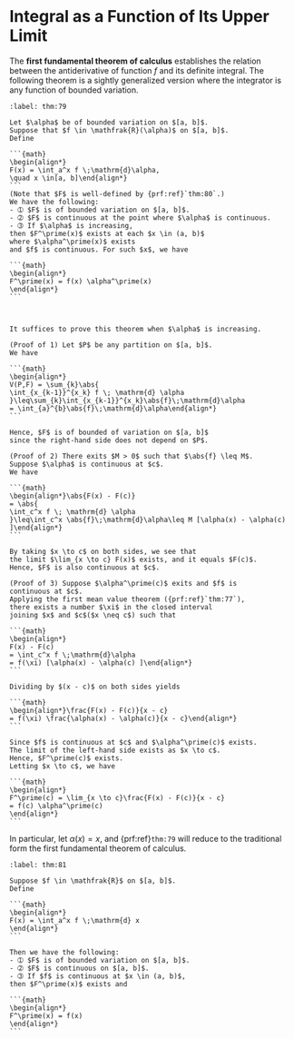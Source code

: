 
```{index} first fundamental theorem of calculus
```
# Integral as a Function of Its Upper Limit

The **first fundamental theorem of calculus**
establishes the relation between the antiderivative of function $f$
and its definite integral.
The following theorem is a sightly generalized version
where the integrator is any function of bounded variation.


````{prf:theorem}
:label: thm:79

Let $\alpha$ be of bounded variation on $[a, b]$.
Suppose that $f \in \mathfrak{R}(\alpha)$ on $[a, b]$.
Define

```{math}
\begin{align*}
F(x) = \int_a^x f \;\mathrm{d}\alpha,
\quad x \in[a, b]\end{align*}
```
(Note that $F$ is well-defined by {prf:ref}`thm:80`.)
We have the following:
- ➀ $F$ is of bounded variation on $[a, b]$.
- ➁ $F$ is continuous at the point where $\alpha$ is continuous.
- ➂ If $\alpha$ is increasing,
then $F^\prime(x)$ exists at each $x \in (a, b)$
where $\alpha^\prime(x)$ exists
and $f$ is continuous. For such $x$, we have

```{math}
\begin{align*}
F^\prime(x) = f(x) \alpha^\prime(x)
\end{align*}
```


````

````{prf:proof}

It suffices to prove this theorem when $\alpha$ is increasing.

(Proof of 1) Let $P$ be any partition on $[a, b]$.
We have

```{math}
\begin{align*}
V(P,F) = \sum_{k}\abs{
\int_{x_{k-1}}^{x_k} f \; \mathrm{d} \alpha
}\leq\sum_{k}\int_{x_{k-1}}^{x_k}\abs{f}\;\mathrm{d}\alpha
= \int_{a}^{b}\abs{f}\;\mathrm{d}\alpha\end{align*}
```

Hence, $F$ is of bounded of variation on $[a, b]$
since the right-hand side does not depend on $P$.

(Proof of 2) There exits $M > 0$ such that $\abs{f} \leq M$.
Suppose $\alpha$ is continuous at $c$.
We have

```{math}
\begin{align*}\abs{F(x) - F(c)}
= \abs{
\int_c^x f \; \mathrm{d} \alpha
}\leq\int_c^x \abs{f}\;\mathrm{d}\alpha\leq M [\alpha(x) - \alpha(c)
]\end{align*}
```

By taking $x \to c$ on both sides, we see that
the limit $\lim_{x \to c} F(x)$ exists, and it equals $F(c)$.
Hence, $F$ is also continuous at $c$.

(Proof of 3) Suppose $\alpha^\prime(c)$ exits and $f$ is
continuous at $c$.
Applying the first mean value theorem ({prf:ref}`thm:77`),
there exists a number $\xi$ in the closed interval
joining $x$ and $c$($x \neq c$) such that

```{math}
\begin{align*}
F(x) - F(c)
= \int_c^x f \;\mathrm{d}\alpha
= f(\xi) [\alpha(x) - \alpha(c) ]\end{align*}
```

Dividing by $(x - c)$ on both sides yields

```{math}
\begin{align*}\frac{F(x) - F(c)}{x - c}
= f(\xi) \frac{\alpha(x) - \alpha(c)}{x - c}\end{align*}
```

Since $f$ is continuous at $c$ and $\alpha^\prime(c)$ exists.
The limit of the left-hand side exists as $x \to c$.
Hence, $F^\prime(c)$ exists.
Letting $x \to c$, we have

```{math}
\begin{align*}
F^\prime(c) = \lim_{x \to c}\frac{F(x) - F(c)}{x - c}
= f(c) \alpha^\prime(c)
\end{align*}
```

````

In particular, let $\alpha(x) = x$, and {prf:ref}`thm:79`
will reduce to the traditional form the first fundamental
theorem of calculus.


````{prf:theorem} First Fundamental Theorem of Calculus
:label: thm:81

Suppose $f \in \mathfrak{R}$ on $[a, b]$.
Define

```{math}
\begin{align*}
F(x) = \int_a^x f \;\mathrm{d} x
\end{align*}
```

Then we have the following:
- ➀ $F$ is of bounded variation on $[a, b]$.
- ➁ $F$ is continuous on $[a, b]$.
- ➂ If $f$ is continuous at $x \in (a, b)$,
then $F^\prime(x)$ exists and

```{math}
\begin{align*}
F^\prime(x) = f(x)
\end{align*}
```


````
